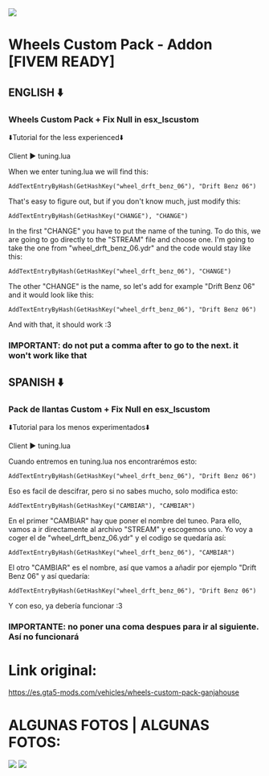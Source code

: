 <img src="https://img.gta5-mods.com/q95/images/wheels-custom-pack-ganjahouse/3cf56b-ganja.png" />

# Wheels Custom Pack - Addon [FIVEM READY]

## ENGLISH ⬇️
### Wheels Custom Pack + Fix Null in esx_lscustom

⬇️Tutorial for the less experienced⬇️

Client ▶️ tuning.lua

When we enter tuning.lua we will find this:
```
AddTextEntryByHash(GetHashKey("wheel_drft_benz_06"), "Drift Benz 06")
```
That's easy to figure out, but if you don't know much, just modify this:
```
AddTextEntryByHash(GetHashKey("CHANGE"), "CHANGE")
```
In the first "CHANGE" you have to put the name of the tuning.
To do this, we are going to go directly to the "STREAM" file and choose one. I'm going to take the one from "wheel_drft_benz_06.ydr" and the code would stay like this:
```
AddTextEntryByHash(GetHashKey("wheel_drft_benz_06"), "CHANGE") 
```
The other "CHANGE" is the name, so let's add for example "Drift Benz 06" and it would look like this:

```
AddTextEntryByHash(GetHashKey("wheel_drft_benz_06"), "Drift Benz 06")	
```
And with that, it should work :3
### IMPORTANT: do not put a comma after to go to the next. it won't work like that

## SPANISH ⬇️
### Pack de llantas Custom + Fix Null en esx_lscustom

⬇️Tutorial para los menos experimentados⬇️

Client ▶️ tuning.lua

Cuando entremos en tuning.lua nos encontrarémos esto:
```
AddTextEntryByHash(GetHashKey("wheel_drft_benz_06"), "Drift Benz 06")
```
Eso es facil de descifrar, pero si no sabes mucho, solo modifica esto:
```
AddTextEntryByHash(GetHashKey("CAMBIAR"), "CAMBIAR")
```
En el primer "CAMBIAR" hay que poner el nombre del tuneo.
Para ello, vamos a ir directamente al archivo "STREAM" y escogemos uno. Yo voy a coger el de "wheel_drft_benz_06.ydr" y el codigo se quedaría así:
```
AddTextEntryByHash(GetHashKey("wheel_drft_benz_06"), "CAMBIAR")
```
El otro "CAMBIAR" es el nombre, así que vamos a añadir por ejemplo "Drift Benz 06" y así quedaría:
```
AddTextEntryByHash(GetHashKey("wheel_drft_benz_06"), "Drift Benz 06")	
```
Y con eso, ya debería funcionar :3
### IMPORTANTE: no poner una coma despues para ir al siguiente. Así no funcionará


# Link original:
https://es.gta5-mods.com/vehicles/wheels-custom-pack-ganjahouse

# ALGUNAS FOTOS | ALGUNAS FOTOS:
<img src="https://img.gta5-mods.com/q95/images/wheels-custom-pack-ganjahouse/f87448-benz.jpg" />
<img src="https://img.gta5-mods.com/q95/images/wheels-custom-pack-ganjahouse/390577-lowrider%20org2.jpg" />
